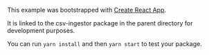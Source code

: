 This example was bootstrapped with [Create React App](https://github.com/facebook/create-react-app).

It is linked to the csv-ingestor package in the parent directory for development purposes.

You can run `yarn install` and then `yarn start` to test your package.

